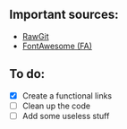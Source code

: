 ## Important sources:
- [RawGit](https://rawgit.com/)
- [FontAwesome (FA)](http://fontawesome.io/icon/)


## To do:
- [x] Create a functional links
- [ ] Clean up the code
- [ ] Add some useless stuff
